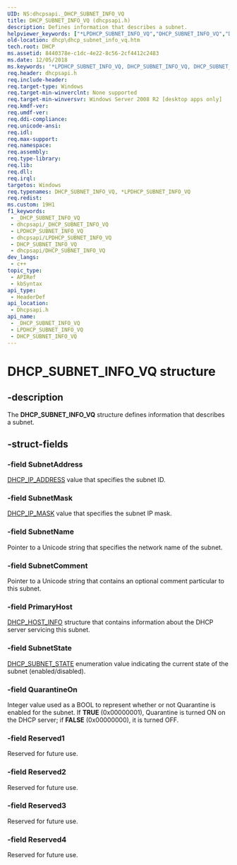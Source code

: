 ```yaml
---
UID: NS:dhcpsapi._DHCP_SUBNET_INFO_VQ
title: DHCP_SUBNET_INFO_VQ (dhcpsapi.h)
description: Defines information that describes a subnet.
helpviewer_keywords: ["*LPDHCP_SUBNET_INFO_VQ","DHCP_SUBNET_INFO_VQ","DHCP_SUBNET_INFO_VQ structure [DHCP]","LPDHCP_SUBNET_INFO_VQ","LPDHCP_SUBNET_INFO_VQ structure pointer [DHCP]","dhcp.dhcp_subnet_info_vq","dhcpsapi/DHCP_SUBNET_INFO_VQ","dhcpsapi/LPDHCP_SUBNET_INFO_VQ"]
old-location: dhcp\dhcp_subnet_info_vq.htm
tech.root: DHCP
ms.assetid: 8440378e-c1dc-4e22-8c56-2cf4412c2483
ms.date: 12/05/2018
ms.keywords: '*LPDHCP_SUBNET_INFO_VQ, DHCP_SUBNET_INFO_VQ, DHCP_SUBNET_INFO_VQ structure [DHCP], LPDHCP_SUBNET_INFO_VQ, LPDHCP_SUBNET_INFO_VQ structure pointer [DHCP], dhcp.dhcp_subnet_info_vq, dhcpsapi/DHCP_SUBNET_INFO_VQ, dhcpsapi/LPDHCP_SUBNET_INFO_VQ'
req.header: dhcpsapi.h
req.include-header: 
req.target-type: Windows
req.target-min-winverclnt: None supported
req.target-min-winversvr: Windows Server 2008 R2 [desktop apps only]
req.kmdf-ver: 
req.umdf-ver: 
req.ddi-compliance: 
req.unicode-ansi: 
req.idl: 
req.max-support: 
req.namespace: 
req.assembly: 
req.type-library: 
req.lib: 
req.dll: 
req.irql: 
targetos: Windows
req.typenames: DHCP_SUBNET_INFO_VQ, *LPDHCP_SUBNET_INFO_VQ
req.redist: 
ms.custom: 19H1
f1_keywords:
 - _DHCP_SUBNET_INFO_VQ
 - dhcpsapi/_DHCP_SUBNET_INFO_VQ
 - LPDHCP_SUBNET_INFO_VQ
 - dhcpsapi/LPDHCP_SUBNET_INFO_VQ
 - DHCP_SUBNET_INFO_VQ
 - dhcpsapi/DHCP_SUBNET_INFO_VQ
dev_langs:
 - c++
topic_type:
 - APIRef
 - kbSyntax
api_type:
 - HeaderDef
api_location:
 - Dhcpsapi.h
api_name:
 - _DHCP_SUBNET_INFO_VQ
 - LPDHCP_SUBNET_INFO_VQ
 - DHCP_SUBNET_INFO_VQ
---
```


# DHCP_SUBNET_INFO_VQ structure


## -description

The <b>DHCP_SUBNET_INFO_VQ</b> structure defines information that describes a subnet.

## -struct-fields

### -field SubnetAddress

<a href="/previous-versions/windows/desktop/dhcp/dhcp-server-management-type-definitions">DHCP_IP_ADDRESS</a> value that specifies the subnet ID.

### -field SubnetMask

<a href="/previous-versions/windows/desktop/dhcp/dhcp-server-management-type-definitions">DHCP_IP_MASK</a> value that specifies the subnet IP mask.

### -field SubnetName

Pointer to a Unicode string that specifies the network name of the subnet.

### -field SubnetComment

Pointer to a Unicode string that contains an optional comment particular to this subnet.

### -field PrimaryHost

<a href="/windows/desktop/api/dhcpsapi/ns-dhcpsapi-dhcp_host_info">DHCP_HOST_INFO</a> structure that contains information about the DHCP server servicing this subnet.

### -field SubnetState

<a href="/windows/desktop/api/dhcpsapi/ne-dhcpsapi-dhcp_subnet_state">DHCP_SUBNET_STATE</a> enumeration value indicating the current state of the subnet (enabled/disabled).

### -field QuarantineOn

Integer value used as a BOOL to represent whether or not Quarantine is enabled for the subnet. If <b>TRUE</b> (0x00000001), Quarantine is turned ON on the DHCP server; if <b>FALSE</b> (0x00000000), it is turned OFF.

### -field Reserved1

Reserved for future use.

### -field Reserved2

Reserved for future use.

### -field Reserved3

Reserved for future use.

### -field Reserved4

Reserved for future use.

